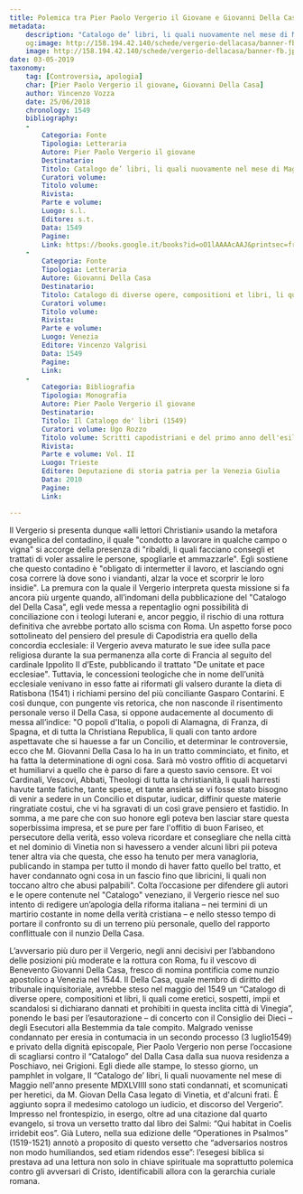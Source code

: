 ```yaml
---
title: Polemica tra Pier Paolo Vergerio il Giovane e Giovanni Della Casa
metadata:
	description: "Catalogo de’ libri, li quali nuovamente nel mese di Maggio nell'anno presente MDXLVIIII sono stati condannati, et scomunicati per heretici, da M. Giovan Della Casa legato di Vinetia, et d'alcuni frati."
	og:image: http://158.194.42.140/schede/vergerio-dellacasa/banner-fb.jpg
	image: http://158.194.42.140/schede/vergerio-dellacasa/banner-fb.jpg
date: 03-05-2019
taxonomy:
	tag: [Controversia, apologia]
	char: [Pier Paolo Vergerio il giovane, Giovanni Della Casa]
	author: Vincenzo Vozza
	date: 25/06/2018
	chronology: 1549
	bibliography:
	-
	    Categoria: Fonte
	    Tipologia: Letteraria
	    Autore: Pier Paolo Vergerio il giovane
	    Destinatario: 
	    Titolo: Catalogo de’ libri, li quali nuovamente nel mese di Maggio nell'anno presente MDXLVIIII sono stati condannati, et scomunicati per heretici, da M. Giovan Della Casa legato di Vinetia, et d'alcuni frati. 
	    Curatori volume: 
	    Titolo volume: 
	    Rivista: 
	    Parte e volume: 
	    Luogo: s.l.
	    Editore: s.t.
	    Data: 1549
	    Pagine: 
	    Link: https://books.google.it/books?id=oO1lAAAAcAAJ&printsec=frontcover&dq=vergerio+catalogo+de+libri&hl=it&sa=X&ved=0ahUKEwjLnbvnpKPcAhUCyoUKHc6eA4AQ6AEILTAB#v=onepage&q&f=false
	-
	    Categoria: Fonte
	    Tipologia: Letteraria
	    Autore: Giovanni Della Casa
	    Destinatario: 
	    Titolo: Catalogo di diverse opere, compositioni et libri, li quali come eretici, sospetti, impii et scandalosi si dichiarano dannati et prohibiti in questa inclita città di Vinegia
	    Curatori volume: 
	    Titolo volume: 
	    Rivista: 
	    Parte e volume: 
	    Luogo: Venezia
	    Editore: Vincenzo Valgrisi
	    Data: 1549
	    Pagine: 
	    Link: 
	-
	    Categoria: Bibliografia
	    Tipologia: Monografia
	    Autore: Pier Paolo Vergerio il giovane
	    Destinatario: 
	    Titolo: Il Catalogo de' libri (1549)
	    Curatori volume: Ugo Rozzo
	    Titolo volume: Scritti capodistriani e del primo anno dell'esilio, a cura di S. Cavazza e U. Rozzo
	    Rivista: 
	    Parte e volume: Vol. II
	    Luogo: Trieste
	    Editore: Deputazione di storia patria per la Venezia Giulia
	    Data: 2010
	    Pagine: 
	    Link: 

---
```



Il Vergerio si presenta dunque «alli lettori Christiani» usando la metafora evangelica del contadino, il quale "condotto a lavorare in qualche campo o vigna" si accorge della presenza di "ribaldi, li quali facciano consegli et trattati di voler assalire le persone, spogliarle et ammazzarle". Egli sostiene che questo contadino è "obligato di intermetter il lavoro, et lasciando ogni cosa correre là dove sono i viandanti, alzar la voce et scorprir le loro insidie". La premura con la quale il Vergerio interpreta questa missione si fa ancora più urgente quando, all’indomani della pubblicazione del "Catalogo del Della Casa", egli vede messa a repentaglio ogni possibilità di conciliazione con i teologi luterani e, ancor peggio, il rischio di una rottura definitiva che avrebbe portato allo scisma con Roma. Un aspetto forse poco sottolineato del pensiero del presule di Capodistria era quello della concordia ecclesiale: il Vergerio aveva maturato le sue idee sulla pace religiosa durante la sua permanenza alla corte di Francia al seguito del cardinale Ippolito II d’Este, pubblicando il trattato "De unitate et pace ecclesiae". Tuttavia, le concessioni teologiche che in nome dell’unità ecclesiale venivano in esso fatte ai riformati gli valsero durante la dieta di Ratisbona (1541) i richiami persino del più conciliante Gasparo Contarini. E così dunque, con pungente vis retorica, che non nasconde il risentimento personale verso il Della Casa, si oppone audacemente al documento di messa all’indice: "O popoli d'Italia, o popoli di Alamagna, di Franza, di Spagna, et di tutta la Christiana Republica, li quali con tanto ardore aspettavate che si hauesse a far un Concilio, et determinar le controversie, ecco che M. Giovanni Della Casa lo ha in un tratto comminciato, et finito, et ha fatta la determinatione di ogni cosa. Sarà mò vostro offitio di acquetarvi et humiliarvi a quello che è parso di fare a questo savio censore. Et voi Cardinali, Vescovi, Abbati, Theologi di tutta la christianità, li quali harresti havute tante fatiche, tante spese, et tante ansietà se vi fosse stato bisogno di venir a sedere in un Concilio et disputar, iudicar, diffinir queste materie ringratiate costui, che vi ha sgravati di un così grave pensiero et fastidio. In somma, a me pare che con suo honore egli poteva ben lasciar stare questa soperbissima impresa, et se pure per fare l'offitio di buon Fariseo, et persecutore della verità, esso voleva ricordare et consegliare che nella città et nel dominio di Vinetia non si havessero a vender alcuni libri pii poteva tener altra via che questa, che esso ha tenuto per mera vanagloria, publicando in stampa per tutto il mondo di haver fatto quello bel tratto, et haver condannato ogni cosa in un fascio fino que libricini, li quali non toccano altro che abusi palpabili". Colta l’occasione per difendere gli autori e le opere contenute nel "Catalogo" veneziano, il Vergerio riesce nel suo intento di redigere un’apologia della riforma italiana – nei termini di un martirio costante in nome della verità cristiana – e nello stesso tempo di portare il confronto su di un terreno più personale, quello del rapporto conflittuale con il nunzio Della Casa.

L’avversario più duro per il Vergerio, negli anni decisivi per l’abbandono delle posizioni più moderate e la rottura con Roma, fu il vescovo di Benevento Giovanni Della Casa, fresco di nomina pontificia come nunzio apostolico a Venezia nel 1544. Il Della Casa, quale membro di diritto del tribunale inquisitoriale, avrebbe steso nel maggio del 1549 un “Catalogo di diverse opere, compositioni et libri, li quali come eretici, sospetti, impii et scandalosi si dichiarano dannati et prohibiti in questa inclita città di Vinegia”, ponendo le basi per l’esautorazione – di concerto con il Consiglio dei Dieci – degli Esecutori alla Bestemmia da tale compito. 
Malgrado venisse condannato per eresia in contumacia in un secondo processo (3 luglio1549) e privato della dignità episcopale, Pier Paolo Vergerio non perse l’occasione di scagliarsi contro il “Catalogo” del Dalla Casa dalla sua nuova residenza a Poschiavo, nei Grigioni. Egli diede alle stampe, lo stesso giorno, un pamphlet in volgare, Il “Catalogo de’ libri, li quali nuovamente nel mese di Maggio nell'anno presente MDXLVIIII sono stati condannati, et scomunicati per heretici, da M. Giovan Della Casa legato di Vinetia, et d'alcuni frati. È aggiunto sopra il medesimo catologo un iudicio, et discorso del Vergerio”. Impresso nel frontespizio, in esergo, oltre ad una citazione dal quarto evangelo, si trova un versetto tratto dal libro dei Salmi: “Qui habitat in Coelis irridebit eos”. Già Lutero, nella sua edizione delle “Operationes in Psalmos” (1519-1521) annotò a proposito di questo versetto che “adversarios nostros non modo humiliandos, sed etiam ridendos esse”: l’esegesi biblica si prestava ad una lettura non solo in chiave spirituale ma soprattutto polemica contro gli avversari di Cristo, identificabili allora con la gerarchia curiale romana.

